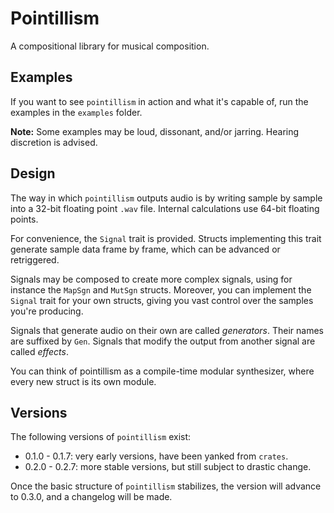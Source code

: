 # Pointillism

A compositional library for musical composition.

## Examples

If you want to see `pointillism` in action and what it's capable of, run the
examples in the `examples` folder.

**Note:** Some examples may be loud, dissonant, and/or jarring. Hearing
discretion is advised.

## Design

The way in which `pointillism` outputs audio is by writing sample by sample
into a 32-bit floating point `.wav` file. Internal calculations use 64-bit
floating points.

For convenience, the `Signal` trait is provided.
Structs implementing this trait generate sample data frame by frame, which
can be advanced or retriggered.

Signals may be composed to create more complex signals, using for instance
the `MapSgn` and `MutSgn` structs. Moreover, you can implement the `Signal`
trait for your own structs, giving you vast control over the samples you're
producing.

Signals that generate audio on their own are called *generators*. Their
names are suffixed by `Gen`. Signals that modify the output from another
signal are called *effects*.

You can think of pointillism as a compile-time modular synthesizer, where
every new struct is its own module.

## Versions

The following versions of `pointillism` exist:

- 0.1.0 - 0.1.7: very early versions, have been yanked from `crates`.
- 0.2.0 - 0.2.7: more stable versions, but still subject to drastic change.

Once the basic structure of `pointillism` stabilizes, the version will
advance to 0.3.0, and a changelog will be made.